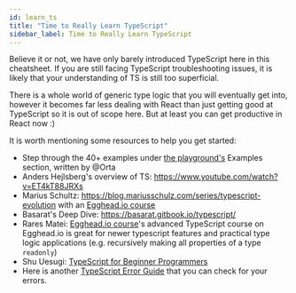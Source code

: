 ```yaml
---
id: learn_ts
title: "Time to Really Learn TypeScript"
sidebar_label: Time to Really Learn TypeScript
---
```


Believe it or not, we have only barely introduced TypeScript here in this cheatsheet. If you are still facing TypeScript troubleshooting issues, it is likely that your understanding of TS is still too superficial. 

There is a whole world of generic type logic that you will eventually get into, however it becomes far less dealing with React than just getting good at TypeScript so it is out of scope here. But at least you can get productive in React now :)

It is worth mentioning some resources to help you get started:

- Step through the 40+ examples under [the playground's](http://www.typescriptlang.org/play/index.html) Examples section, written by @Orta
- Anders Hejlsberg's overview of TS: https://www.youtube.com/watch?v=ET4kT88JRXs
- Marius Schultz: https://blog.mariusschulz.com/series/typescript-evolution with an [Egghead.io course](https://egghead.io/courses/advanced-static-types-in-typescript)
- Basarat's Deep Dive: https://basarat.gitbook.io/typescript/
- Rares Matei: [Egghead.io course](https://egghead.io/courses/practical-advanced-typescript)'s advanced TypeScript course on Egghead.io is great for newer typescript features and practical type logic applications (e.g. recursively making all properties of a type `readonly`)
- Shu Uesugi: [TypeScript for Beginner Programmers](https://ts.chibicode.com/)
- Here is another [TypeScript Error Guide](https://github.com/threehams/typescript-error-guide/) that you can check for your errors.
